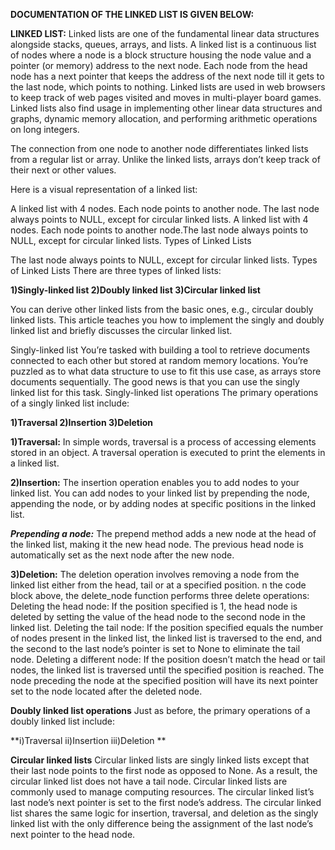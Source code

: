 **DOCUMENTATION  OF THE LINKED LIST IS GIVEN BELOW:**

**LINKED LIST:**
Linked lists are one of the fundamental linear data structures alongside stacks, queues, arrays, and lists.
A linked list is a continuous list of nodes where a node is a block structure housing the node value and a pointer (or memory) address to the next node. Each node from the head node has a next pointer that keeps the address of the next node till it gets to the last node, which points to nothing.
Linked lists are used in web browsers to keep track of web pages visited and moves in multi-player board games. Linked lists also find usage in implementing other linear data structures and graphs, dynamic memory allocation, and performing arithmetic operations on long integers.

The connection from one node to another node differentiates linked lists from a regular list or array. Unlike the linked lists, arrays don’t keep track of their next or other values.

Here is a visual representation of a linked list:

A linked list with 4 nodes. Each node points to another node.
The last node always points to NULL, except for circular linked lists.
A linked list with 4 nodes. Each node points to another node.The last node always points to NULL, except for circular linked lists.
Types of Linked Lists

The last node always points to NULL, except for circular linked lists.
Types of Linked Lists
There are three types of linked lists:

**1)Singly-linked list
2)Doubly linked list
3)Circular linked list**

You can derive other linked lists from the basic ones, e.g., circular doubly linked lists. This article teaches you how to implement the singly and doubly linked list and briefly discusses the circular linked list.

Singly-linked list
You’re tasked with building a tool to retrieve documents connected to each other but stored at random memory locations. You’re puzzled as to what data structure to use to fit this use case, as arrays store documents sequentially. The good news is that you can use the singly linked list for this task.
Singly-linked list operations
The primary operations of a singly linked list include:

**1)Traversal
2)Insertion
3)Deletion**

**1)Traversal:**
In simple words, traversal is a process of accessing elements stored in an object. A traversal operation is executed to print the elements in a linked list. 

**2)Insertion:**
The insertion operation enables you to add nodes to your linked list. You can add nodes to your linked list by prepending the node, appending the node, or by adding nodes at specific positions in the linked list.

**_Prepending a node:_**
The prepend method adds a new node at the head of the linked list, making it the new head node. The previous head node is automatically set as the next node after the new node. 

**3)Deletion:**
The deletion operation involves removing a node from the linked list either from the head, tail or at a specified position. 
n the code block above, the delete_node function performs three delete operations:
Deleting the head node: If the position specified is 1, the head node is deleted by setting the value of the head node to the second node in the linked list.
Deleting the tail node: If the position specified equals the number of nodes present in the linked list, the linked list is traversed to the end, and the second to the last node’s pointer is set to None to eliminate the tail node.
Deleting a different node: If the position doesn’t match the head or tail nodes, the linked list is traversed until the specified position is reached. The node preceding the node at the specified position will have its next pointer set to the node located after the deleted node.

**Doubly linked list operations**
Just as before, the primary operations of a doubly linked list include:

**i)Traversal
ii)Insertion
iii)Deletion
**

**Circular linked lists**
  Circular linked lists are singly linked lists except that their last node points to the first node as opposed to None. As a result, the circular linked list does not have a tail node. Circular linked lists are commonly used to manage computing resources.
The circular linked list’s last node’s next pointer is set to the first node’s address.
The circular linked list shares the same logic for insertion, traversal, and deletion as the singly linked list with the only difference being the assignment of the last node’s next pointer to the head node.
